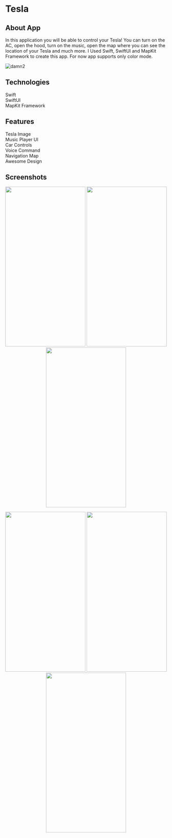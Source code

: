 # Tesla

## About App
In this application you will be able to control your Tesla! You can turn on the AC, open the hood, turn on the music, open the map where you can see the location of your Tesla and much more.
I Used Swift, SwiftUI and MapKit Framework to create this app.
For now app supports only color mode.

![damn2](https://user-images.githubusercontent.com/94106586/205520968-a8023f55-2159-47c7-9c23-cabcf66daa8a.png)

## Technologies
Swift\
SwiftUI\
MapKit Framework

## Features
Tesla Image\
Music Player UI\
Car Controls\
Voice Command\
Navigation Map\
Awesome Design

## Screenshots

<p align="center">

  <img src="https://user-images.githubusercontent.com/94106586/203429373-4c0d7739-c94e-47b3-ae5d-337d322467fc.png" width="250" height="500">
  <img src="https://user-images.githubusercontent.com/94106586/203429395-89b18085-99ef-4983-a3c4-05d8b1b4a6cb.png" width="250" height="500">
  <img src="https://user-images.githubusercontent.com/94106586/203429402-4c194065-7b95-4cba-9ddf-955c4280316a.png" width="250" height="500">

</p>

<p align="center">

  <img src="https://user-images.githubusercontent.com/94106586/203429439-1b724bb3-6719-4deb-b7b1-5d4c05ff7e86.png" width="250" height="500">
  <img src="https://user-images.githubusercontent.com/94106586/203429420-43ff997b-c0f7-44c5-9f7b-3ebca6bc2ebc.png" width="250" height="500">
  <img src="https://user-images.githubusercontent.com/94106586/203429429-379aa9c3-253d-4830-9c21-a0ef9b8b8878.png" width="250" height="500">

</p>






